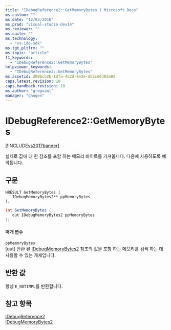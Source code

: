 ```yaml
---
title: "IDebugReference2::GetMemoryBytes | Microsoft Docs"
ms.custom: ""
ms.date: "12/03/2016"
ms.prod: "visual-studio-dev14"
ms.reviewer: ""
ms.suite: ""
ms.technology: 
  - "vs-ide-sdk"
ms.tgt_pltfrm: ""
ms.topic: "article"
f1_keywords: 
  - "IDebugReference2::GetMemoryBytes"
helpviewer_keywords: 
  - "IDebugReference2::GetMemoryBytes"
ms.assetid: 2006cb2b-1dfa-4a2d-8e3e-db2ce0302e0d
caps.latest.revision: 10
caps.handback.revision: 10
ms.author: "gregvanl"
manager: "ghogen"
---
```

# IDebugReference2::GetMemoryBytes
[!INCLUDE[vs2017banner](../../../code-quality/includes/vs2017banner.md)]

실제로 값에 대 한 참조를 포함 하는 메모리 바이트를 가져옵니다.  다음에 사용하도록 예약됩니다.  
  
## 구문  
  
```cpp#  
HRESULT GetMemoryBytes (   
   IDebugMemoryBytes2** ppMemoryBytes  
);  
```  
  
```c#  
int GetMemoryBytes (   
   out IDebugMemoryBytes2 ppMemoryBytes  
);  
```  
  
#### 매개 변수  
 `ppMemoryBytes`  
 \[out\] 반환 된 [IDebugMemoryBytes2](../../../extensibility/debugger/reference/idebugmemorybytes2.md) 참조의 값을 포함 하는 메모리를 검색 하는 데 사용할 수 있는 개체입니다.  
  
## 반환 값  
 항상 `E_NOTIMPL`를 반환합니다.  
  
## 참고 항목  
 [IDebugReference2](../../../extensibility/debugger/reference/idebugreference2.md)   
 [IDebugMemoryBytes2](../../../extensibility/debugger/reference/idebugmemorybytes2.md)
